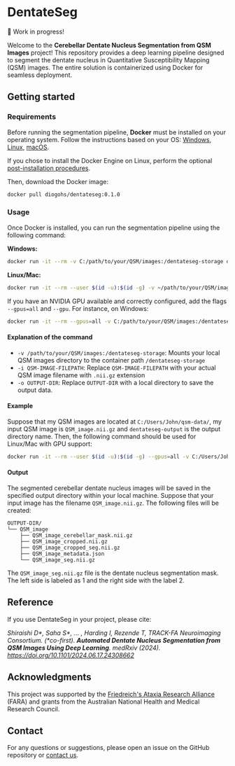 # DentateSeg

🚧 Work in progress!

Welcome to the **Cerebellar Dentate Nucleus Segmentation from QSM Images** project! This repository provides a deep learning pipeline designed to segment the dentate nucleus in Quantitative Susceptibility Mapping (QSM) images. The entire solution is containerized using Docker for seamless deployment.

## Getting started

### Requirements

Before running the segmentation pipeline, **Docker** must be installed on your operating system. Follow the instructions based on your OS: [Windows](https://docs.docker.com/desktop/install/windows-install/), [Linux](https://docs.docker.com/desktop/install/linux/), [macOS](https://docs.docker.com/desktop/install/mac-install/).

If you chose to install the Docker Engine on Linux, perform the optional [post-installation procedures](https://docs.docker.com/engine/install/linux-postinstall/).

Then, download the Docker image:
```bash
docker pull diogohs/dentateseg:0.1.0
```

### Usage

Once Docker is installed, you can run the segmentation pipeline using the following command:

**Windows:**
```bash
docker run -it --rm -v C:/path/to/your/QSM/images:/dentateseg-storage diogohs/dentateseg:0.1.0 -i QSM-IMAGE-FILEPATH -o OUTPUT-DIR
```

**Linux/Mac:**
```bash
docker run -it --rm --user $(id -u):$(id -g) -v ~/path/to/your/QSM/images:/dentateseg-storage diogohs/dentateseg:0.1.0 -i QSM-IMAGE-FILEPATH -o OUTPUT-DIR
```

If you have an NVIDIA GPU available and correctly configured, add the flags `--gpus=all` and `--gpu`. For instance, on Windows:

```bash
docker run -it --rm --gpus=all -v C:/path/to/your/QSM/images:/dentateseg-storage diogohs/dentateseg:0.1.0 -i QSM-IMAGE-FILEPATH -o OUTPUT-DIR --gpu
```

#### Explanation of the command

- `-v /path/to/your/QSM/images:/dentateseg-storage`: Mounts your local QSM images directory to the container path `/dentateseg-storage`
- `-i QSM-IMAGE-FILEPATH`: Replace `QSM-IMAGE-FILEPATH` with your actual QSM image filename with `.nii.gz` extension
- `-o OUTPUT-DIR`: Replace `OUTPUT-DIR` with a local directory to save the output data.

#### Example

Suppose that my QSM images are located at `C:/Users/John/qsm-data/`, my input QSM image is `QSM_image.nii.gz` and `dentateseg-output` is the output directory name. Then, the following command should be used for Linux/Mac with GPU support:

```bash
docker run -it --rm --user $(id -u):$(id -g) --gpus=all -v C:/Users/John/qsm-data/:/dentateseg-storage diogohs/dentateseg:0.1.0 -i QSM-IMAGE-FILEPATH -o dentateseg-output --gpu
```

#### Output

The segmented cerebellar dentate nucleus images will be saved in the specified output directory within your local machine.
Suppose that your input image has the filename `QSM_image.nii.gz`. The following files will be created:

```
OUTPUT-DIR/
└── QSM_image
    ├── QSM_image_cerebellar_mask.nii.gz
    ├── QSM_image_cropped.nii.gz
    ├── QSM_image_cropped_seg.nii.gz
    ├── QSM_image_metadata.json
    └── QSM_image_seg.nii.gz
```

The `QSM_image_seg.nii.gz` file is the dentate nucleus segmentation mask. The left side is labeled as 1 and the right side with the label 2.

## Reference

If you use DentateSeg in your project, please cite:

*Shiraishi D\*, Saha S\*, ... , Harding I, Rezende T, TRACK-FA Neuroimaging Consortium. (\*co-first). ***Automated Dentate Nucleus Segmentation from QSM Images Using Deep Learning***. medRxiv (2024). https://doi.org/10.1101/2024.06.17.24308662*

## Acknowledgments

This project was supported by the [Friedreich's Ataxia Research Alliance](https://www.curefa.org/) (FARA) and grants from the Australian National Health and Medical Research Council.

## Contact

For any questions or suggestions, please open an issue on the GitHub repository or [contact us](mailto:diogohshiraishi@gmail.com).
